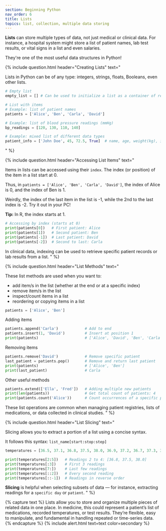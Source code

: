 ```yaml
---
section: Beginning Python
nav_order: 6
title: Lists
topics: list, collection, multiple data storing
---
```


**Lists** can store multiple types of data, not just medical or clinical data. For instance, a hospital system might store a list of patient names, lab test results, or vital signs in a list and even salaries.

They're one of the most useful data structures in Python!

{% include question.html header="Creating Lists" text="

Lists in Python can be of any type: integers, strings, floats, Booleans, even other lists.

```python
# Empty list
empty_list = [] # Can be used to initialize a list as a container of results

# List with items
# Example: list of patient names
patients = ['Alice', 'Ben', 'Carla', 'David']

# Example: list of blood pressure readings (mmHg)
bp_readings = [120, 130, 110, 140]

# Example: mixed list of different data types
patient_info = ['John Doe', 45, 72.5, True]  # name, age, weight(kg), is_admitted
```
" %}

{% include question.html header="Accessing List Items" text="

Items in lists can be accessed using their ```index```. The index (or position) of the item in a list start at 0.

Thus, in ```patients = ['Alice', 'Ben', 'Carla', 'David']```, the index of Alice is 0, and the index of Ben is 1.

Weirdly, the index of the last item in the list is -1, while the 2nd to the last index is -2. Try it out in your PC!

**Tip:** In R, the index starts at 1.

```python
# Accessing by index (starts at 0)
print(patients[0])   # First patient: Alice
print(patients[1])   # Second patient: Ben
print(patients[-1])  # Last patient: David
print(patients[-2])  # Second to last: Carla
```

In clinical data, indexing can be used to retrieve specific patient records or lab results from a list.
" %}

{% include question.html header="List Methods" text="

These list methods are used when you want to:

- add item/s in the list (whether at the end or at a specific index)
- remove item/s in the list
- inspect/count items in a list
- reordering or copying items in a list

```python
patients = ['Alice', 'Ben']
```
Adding items

```python
patients.append('Carla')            # Add to end
patients.insert(1, 'David')         # Insert at position 1
print(patients)                     # ['Alice', 'David', 'Ben', 'Carla']
```
Removing items

```python
patients.remove('David')            # Remove specific patient
last_patient = patients.pop()       # Remove and return last patient
print(patients)                     # ['Alice', 'Ben']
print(last_patient)                 # Carla
```
Other useful methods

```python
patients.extend(['Ella', 'Fred'])   # Adding multiple new patients
print(len(patients))                # Get total count of patients: 4
print(patients.count('Alice'))      # Count occurrences of a specific patient: 1
```

These list operations are common when managing patient registries, lists of medications, or data collected in clinical studies.
" %}

{% include question.html header="List Slicing" text="

Slicing allows you to extract a portion of a list using a concise syntax.

It follows this syntax: ```list_name[start:stop:step]```

```python
temperatures = [36.5, 37.1, 36.8, 37.5, 38.0, 36.9, 37.2, 36.7, 37.3, 37.0]

print(temperatures[2:5])   # Readings 2 to 4: [36.8, 37.5, 38.0]
print(temperatures[:3])    # First 3 readings
print(temperatures[7:])    # Last few readings
print(temperatures[::2])   # Every second reading
print(temperatures[::-1])  # Readings in reverse order
```

**Slicing** is helpful when selecting subsets of data — for instance, extracting readings for a ```specific day``` or ```patient```.
" %}


{% capture text %}
Lists allow you to store and organize multiple pieces of related data in one place. In medicine, this could represent a patient’s list of medications, recorded temperatures, or test results. They’re flexible, easy to manipulate, and fundamental in handling repeated or time-series data.
{% endcapture %}
{% include alert.html text=text color=secondary %}
